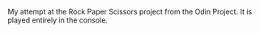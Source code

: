 My attempt at the Rock Paper Scissors project from the Odin Project. It is played entirely in the console.
